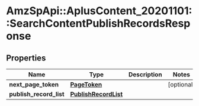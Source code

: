 # AmzSpApi::AplusContent_20201101::SearchContentPublishRecordsResponse

## Properties
Name | Type | Description | Notes
------------ | ------------- | ------------- | -------------
**next_page_token** | [**PageToken**](PageToken.md) |  | [optional] 
**publish_record_list** | [**PublishRecordList**](PublishRecordList.md) |  | 

